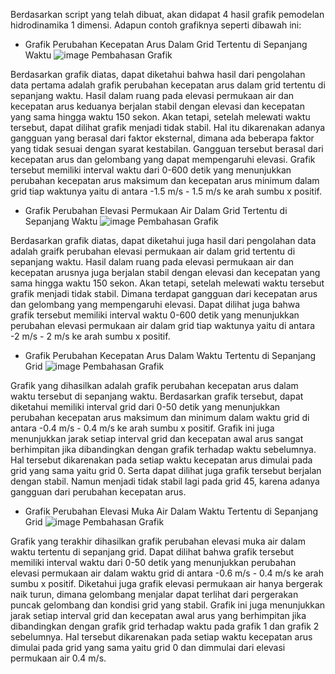 Berdasarkan script yang telah dibuat, akan didapat 4 hasil grafik pemodelan hidrodinamika 1 dimensi. Adapun contoh grafiknya seperti dibawah ini:
- Grafik Perubahan Kecepatan Arus Dalam Grid Tertentu di Sepanjang Waktu
![image](https://user-images.githubusercontent.com/105954598/169678773-0ba03c29-7b5a-4d9e-8eff-d04fb4e72e65.png)
Pembahasan Grafik

Berdasarkan grafik diatas, dapat diketahui bahwa hasil dari pengolahan data pertama adalah grafik perubahan kecepatan arus dalam grid tertentu di sepanjang waktu. Hasil dalam ruang pada elevasi permukaan air dan kecepatan arus keduanya berjalan stabil dengan elevasi dan kecepatan yang sama hingga waktu 150 sekon. Akan tetapi, setelah melewati waktu tersebut, dapat dilihat grafik menjadi tidak stabil. Hal itu dikarenakan adanya gangguan yang berasal dari faktor eksternal, dimana ada beberapa faktor yang tidak sesuai dengan syarat kestabilan. Gangguan tersebut berasal dari kecepatan arus dan gelombang yang dapat mempengaruhi elevasi. Grafik tersebut memiliki interval waktu dari 0-600 detik yang menunjukkan perubahan kecepatan arus maksimum dan kecepatan arus minimum dalam grid tiap waktunya yaitu di antara -1.5 m/s - 1.5 m/s ke arah sumbu x positif. 



- Grafik Perubahan Elevasi Permukaan Air Dalam Grid Tertentu di Sepanjang Waktu
![image](https://user-images.githubusercontent.com/105954598/169679122-2071983a-b20d-487e-b908-fd43bd1cd200.png)
Pembahasan Grafik

Berdasarkan grafik diatas, dapat diketahui juga hasil dari pengolahan data adalah graifk perubahan elevasi permukaan air dalam grid tertentu di sepanjang waktu. Hasil dalam ruang pada elevasi permukaan air dan kecepatan arusnya juga berjalan stabil dengan elevasi dan kecepatan yang sama hingga waktu 150 sekon. Akan tetapi, setelah melewati waktu tersebut grafik menjadi tidak stabil. Dimana terdapat gangguan dari kecepatan arus dan gelombang yang mempengaruhi elevasi. Dapat dilihat juga bahwa grafik tersebut memiliki interval waktu 0-600 detik yang menunjukkan perubahan elevasi permukaan air dalam grid tiap waktunya yaitu di antara -2 m/s - 2 m/s ke arah sumbu x positif.


- Grafik Perubahan Kecepatan Arus Dalam Waktu Tertentu di Sepanjang Grid
![image](https://user-images.githubusercontent.com/105954598/169679301-03e15bd4-c12f-45d4-ba63-4636d8850103.png)
Pembahasan Grafik

Grafik yang dihasilkan adalah grafik perubahan kecepatan arus dalam waktu tersebut di sepanjang waktu. Berdasarkan grafik tersebut, dapat diketahui memiliki interval grid dari 0-50 detik yang menunjukkan perubahan kecepatan arus maksimum dan minimum dalam waktu grid di antara -0.4 m/s - 0.4 m/s ke arah sumbu x positif. Grafik ini juga menunjukkan jarak setiap interval grid dan kecepatan awal arus sangat berhimpitan jika dibandingkan dengan grafik terhadap waktu sebelumnya. Hal tersebut dikarenakan pada setiap waktu kecepatan arus dimulai pada grid yang sama yaitu grid 0. Serta dapat dilihat juga grafik tersebut berjalan dengan stabil. Namun menjadi tidak stabil lagi pada grid 45, karena adanya gangguan dari perubahan kecepatan arus.


- Grafik Perubahan Elevasi Muka Air Dalam Waktu Tertentu di Sepanjang Grid
![image](https://user-images.githubusercontent.com/105954598/169680254-4aa0e433-3ff2-4ab2-8f0f-406cf1159445.png)
Pembahasan Grafik

Grafik yang terakhir dihasilkan grafik perubahan elevasi muka air dalam waktu tertentu di sepanjang grid. Dapat dilihat bahwa grafik tersebut memiliki interval waktu dari 0-50 detik yang menunjukkan perubahan elevasi permukaan air dalam waktu grid di antara -0.6 m/s - 0.4 m/s ke arah sumbu x positif. Diketahui juga grafik elevasi permukaan air hanya bergerak naik turun, dimana gelombang menjalar dapat terlihat dari pergerakan puncak gelombang dan kondisi grid yang stabil. Grafik ini juga menunjukkan jarak setiap interval grid dan kecepatan awal arus yang berhimpitan jika dibandingkan dengan grafik grid terhadap waktu pada grafik 1 dan grafik 2 sebelumnya. Hal tersebut dikarenakan pada setiap waktu kecepatan arus dimulai pada grid yang sama yaitu grid 0 dan dimmulai dari elevasi permukaan air 0.4 m/s.
